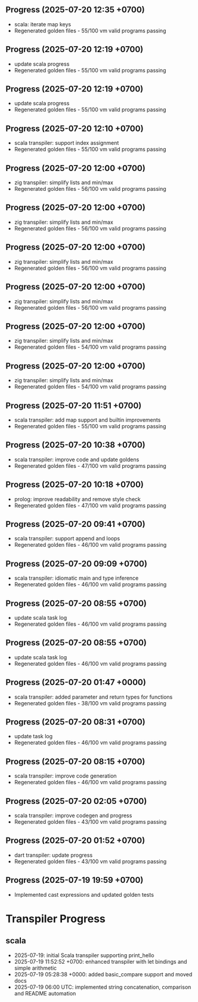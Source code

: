 ## Progress (2025-07-20 12:35 +0700)
- scala: iterate map keys
- Regenerated golden files - 55/100 vm valid programs passing

## Progress (2025-07-20 12:19 +0700)
- update scala progress
- Regenerated golden files - 55/100 vm valid programs passing

## Progress (2025-07-20 12:19 +0700)
- update scala progress
- Regenerated golden files - 55/100 vm valid programs passing

## Progress (2025-07-20 12:10 +0700)
- scala transpiler: support index assignment
- Regenerated golden files - 55/100 vm valid programs passing

## Progress (2025-07-20 12:00 +0700)
- zig transpiler: simplify lists and min/max
- Regenerated golden files - 56/100 vm valid programs passing

## Progress (2025-07-20 12:00 +0700)
- zig transpiler: simplify lists and min/max
- Regenerated golden files - 56/100 vm valid programs passing

## Progress (2025-07-20 12:00 +0700)
- zig transpiler: simplify lists and min/max
- Regenerated golden files - 56/100 vm valid programs passing

## Progress (2025-07-20 12:00 +0700)
- zig transpiler: simplify lists and min/max
- Regenerated golden files - 56/100 vm valid programs passing

## Progress (2025-07-20 12:00 +0700)
- zig transpiler: simplify lists and min/max
- Regenerated golden files - 54/100 vm valid programs passing

## Progress (2025-07-20 12:00 +0700)
- zig transpiler: simplify lists and min/max
- Regenerated golden files - 54/100 vm valid programs passing

## Progress (2025-07-20 11:51 +0700)
- scala transpiler: add map support and builtin improvements
- Regenerated golden files - 55/100 vm valid programs passing

## Progress (2025-07-20 10:38 +0700)
- scala transpiler: improve code and update goldens
- Regenerated golden files - 47/100 vm valid programs passing

## Progress (2025-07-20 10:18 +0700)
- prolog: improve readability and remove style check
- Regenerated golden files - 47/100 vm valid programs passing

## Progress (2025-07-20 09:41 +0700)
- scala transpiler: support append and loops
- Regenerated golden files - 46/100 vm valid programs passing

## Progress (2025-07-20 09:09 +0700)
- scala transpiler: idiomatic main and type inference
- Regenerated golden files - 46/100 vm valid programs passing

## Progress (2025-07-20 08:55 +0700)
- update scala task log
- Regenerated golden files - 46/100 vm valid programs passing

## Progress (2025-07-20 08:55 +0700)
- update scala task log
- Regenerated golden files - 46/100 vm valid programs passing

## Progress (2025-07-20 01:47 +0000)
- scala transpiler: added parameter and return types for functions
- Regenerated golden files - 38/100 vm valid programs passing

## Progress (2025-07-20 08:31 +0700)
- update task log
- Regenerated golden files - 46/100 vm valid programs passing

## Progress (2025-07-20 08:15 +0700)
- scala transpiler: improve code generation
- Regenerated golden files - 46/100 vm valid programs passing


## Progress (2025-07-20 02:05 +0700)
- scala transpiler: improve codegen and progress
- Regenerated golden files - 43/100 vm valid programs passing

## Progress (2025-07-20 01:52 +0700)
- dart transpiler: update progress
- Regenerated golden files - 43/100 vm valid programs passing


## Progress (2025-07-19 19:59 +0700)
- Implemented cast expressions and updated golden tests

# Transpiler Progress

## scala
- 2025-07-19: initial Scala transpiler supporting print_hello
- 2025-07-19 11:52:52 +0700: enhanced transpiler with let bindings and simple arithmetic
- 2025-07-19 05:28:38 +0000: added basic_compare support and moved docs
- 2025-07-19 06:00 UTC: implemented string concatenation, comparison and README automation
